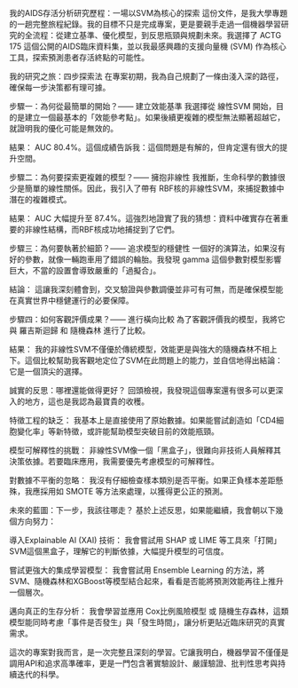 我的AIDS存活分析研究歷程：一場以SVM為核心的探索
這份文件，是我大學專題的一趟完整旅程紀錄。我的目標不只是完成專案，更是要親手走過一個機器學習研究的全流程：從建立基準、優化模型，到反思瓶頸與規劃未來。我選擇了 ACTG 175 這個公開的AIDS臨床資料集，並以我最感興趣的支援向量機 (SVM) 作為核心工具，探索預測患者存活終點的可能性。

我的研究之旅：四步探索法
在專案初期，我為自己規劃了一條由淺入深的路徑，確保每一步決策都有理可據。

步驟一：為何從最簡單的開始？—— 建立效能基準
我選擇從 線性SVM 開始，目的是建立一個最基本的「效能參考點」。如果後續更複雜的模型無法顯著超越它，就證明我的優化可能是無效的。

結果： AUC 80.4%。這個成績告訴我：這個問題是有解的，但肯定還有很大的提升空間。

步驟二：為何要探索更複雜的模型？—— 擁抱非線性
我推斷，生命科學的數據很少是簡單的線性關係。因此，我引入了帶有 RBF核的非線性SVM，來捕捉數據中潛在的複雜模式。

結果： AUC 大幅提升至 87.4%。這強烈地證實了我的猜想：資料中確實存在著重要的非線性結構，而RBF核成功地捕捉到了它們。

步驟三：為何要執著於細節？—— 追求模型的穩健性
一個好的演算法，如果沒有好的參數，就像一輛跑車用了錯誤的輪胎。我發現 gamma 這個參數對模型影響巨大，不當的設置會導致嚴重的「過擬合」。

結論： 這讓我深刻體會到，交叉驗證與參數調優並非可有可無，而是確保模型能在真實世界中穩健運行的必要保障。

步驟四：如何客觀評價成果？—— 進行橫向比較
為了客觀評價我的模型，我將它與 羅吉斯迴歸 和 隨機森林 進行了比較。

結果： 我的非線性SVM不僅優於傳統模型，效能更是與強大的隨機森林不相上下。這個比較幫助我客觀地定位了SVM在此問題上的能力，並自信地得出結論：它是一個頂尖的選擇。

誠實的反思：哪裡還能做得更好？
回頭檢視，我發現這個專案還有很多可以更深入的地方，這也是我認為最寶貴的收穫。

特徵工程的缺乏： 我基本上是直接使用了原始數據。如果能嘗試創造如「CD4細胞變化率」等新特徵，或許能幫助模型突破目前的效能瓶頸。

模型可解釋性的挑戰： 非線性SVM像一個「黑盒子」，很難向非技術人員解釋其決策依據。若要臨床應用，我需要優先考慮模型的可解釋性。

對數據不平衡的忽略： 我沒有仔細檢查樣本類別是否平衡。如果正負樣本差距懸殊，我應採用如 SMOTE 等方法來處理，以獲得更公正的預測。

未來的藍圖：下一步，我該往哪走？
基於上述反思，如果能繼續，我會朝以下幾個方向努力：

導入Explainable AI (XAI) 技術： 我會嘗試用 SHAP 或 LIME 等工具來「打開」SVM這個黑盒子，理解它的判斷依據，大幅提升模型的可信度。

嘗試更強大的集成學習模型： 我會嘗試用 Ensemble Learning 的方法，將SVM、隨機森林和XGBoost等模型結合起來，看看是否能將預測效能再往上推升一個層次。

邁向真正的生存分析： 我會學習並應用 Cox比例風險模型 或 隨機生存森林，這類模型能同時考慮「事件是否發生」與「發生時間」，讓分析更貼近臨床研究的真實需求。

這次的專案對我而言，是一次完整且深刻的學習。它讓我明白，機器學習不僅僅是調用API和追求高準確率，更是一門包含著實驗設計、嚴謹驗證、批判性思考與持續迭代的科學。
